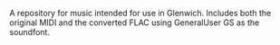 A repository for music intended for use in Glenwich.
Includes both the original MIDI and the converted FLAC using GeneralUser GS as the soundfont.
